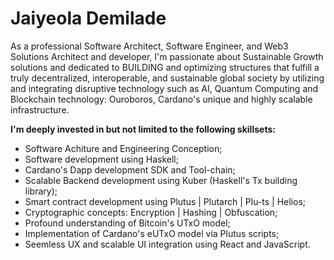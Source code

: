 # Jaiyeola Demilade

As a professional Software Architect, Software Engineer, and Web3 Solutions Architect and developer, I'm passionate about Sustainable Growth solutions and dedicated to BUILDING and optimizing structures that fulfill a truly decentralized, interoperable, and sustainable global society by utilizing and integrating disruptive technology such as AI, Quantum Computing and Blockchain technology: Ouroboros, Cardano's unique and highly scalable infrastructure.

 **I'm deeply invested in but not limited to the following skillsets:**

* Software Achiture and Engineering Conception;
* Software development using Haskell;
* Cardano's Dapp development SDK and Tool-chain;
* Scalable Backend development using Kuber (Haskell's Tx building library);
* Smart contract development using Plutus | Plutarch | Plu-ts | Helios;
* Cryptographic concepts: Encryption | Hashing | Obfuscation;
* Profound understanding of Bitcoin's UTxO model;
* Implementation of Cardano's eUTxO model via Plutus scripts;
* Seemless UX and scalable UI integration using React and JavaScript.
